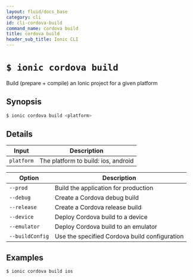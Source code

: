 ```yaml
---
layout: fluid/docs_base
category: cli
id: cli-cordova-build
command_name: cordova build
title: cordova build
header_sub_title: Ionic CLI
---
```


# `$ ionic cordova build`

Build (prepare + compile) an Ionic project for a given platform
## Synopsis

```bash
$ ionic cordova build <platform>
```
  
## Details


Input | Description
----- | ----------
`platform` | The platform to build: ios, android


Option | Description
------ | ----------
`--prod` | Build the application for production
`--debug` | Create a Cordova debug build
`--release` | Create a Cordova release build
`--device` | Deploy Cordova build to a device
`--emulator` | Deploy Cordova build to an emulator
`--buildConfig` | Use the specified Cordova build configuration

## Examples

```bash
$ ionic cordova build ios
```
